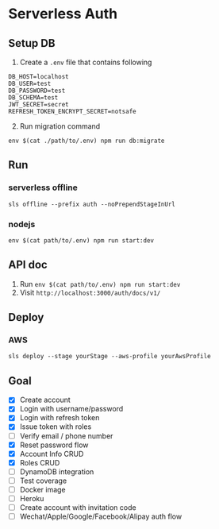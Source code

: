 # Serverless Auth

## Setup DB
1. Create a `.env` file that contains following
```
DB_HOST=localhost
DB_USER=test
DB_PASSWORD=test
DB_SCHEMA=test
JWT_SECRET=secret
REFRESH_TOKEN_ENCRYPT_SECRET=notsafe
```

2. Run migration command
```
env $(cat ./path/to/.env) npm run db:migrate
```

## Run
### serverless offline
```
sls offline --prefix auth --noPrependStageInUrl
```

### nodejs
```
env $(cat path/to/.env) npm run start:dev
```

## API doc
1. Run `env $(cat path/to/.env) npm run start:dev`
2. Visit `http://localhost:3000/auth/docs/v1/`

## Deploy
### AWS
```
sls deploy --stage yourStage --aws-profile yourAwsProfile
```

## Goal
- [x] Create account
- [x] Login with username/password
- [x] Login with refresh token
- [x] Issue token with roles
- [ ] Verify email / phone number
- [x] Reset password flow
- [x] Account Info CRUD
- [x] Roles CRUD
- [ ] DynamoDB integration
- [ ] Test coverage
- [ ] Docker image
- [ ] Heroku
- [ ] Create account with invitation code
- [ ] Wechat/Apple/Google/Facebook/Alipay auth flow